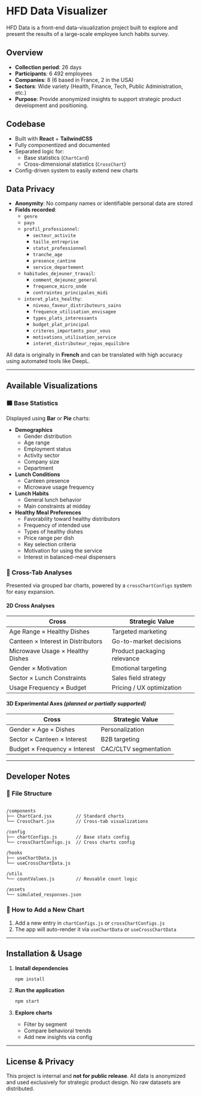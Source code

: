 # HFD Data Visualizer

HFD Data is a front-end data-visualization project built to explore and present the results of a large-scale employee lunch habits survey.

## Overview

- **Collection period**: 26 days
- **Participants**: 6 492 employees
- **Companies**: 8 (6 based in France, 2 in the USA)
- **Sectors**: Wide variety (Health, Finance, Tech, Public Administration, etc.)
- **Purpose**: Provide anonymized insights to support strategic product development and positioning.

## Codebase

- Built with **React** + **TailwindCSS**
- Fully componentized and documented
- Separated logic for:
  - Base statistics (`ChartCard`)
  - Cross-dimensional statistics (`CrossChart`)
- Config-driven system to easily extend new charts

## Data Privacy

- **Anonymity**: No company names or identifiable personal data are stored  
- **Fields recorded**:
  - `genre`
  - `pays`
  - `profil_professionnel`:
    - `secteur_activite`
    - `taille_entreprise`
    - `statut_professionnel`
    - `tranche_age`
    - `presence_cantine`
    - `service_departement`
  - `habitudes_dejeuner_travail`:
    - `comment_dejeunez_general`
    - `frequence_micro_onde`
    - `contraintes_principales_midi`
  - `interet_plats_healthy`:
    - `niveau_faveur_distributeurs_sains`
    - `frequence_utilisation_envisagee`
    - `types_plats_interessants`
    - `budget_plat_principal`
    - `criteres_importants_pour_vous`
    - `motivations_utilisation_service`
    - `interet_distributeur_repas_equilibre`

All data is originally in **French** and can be translated with high accuracy using automated tools like DeepL.

---

## Available Visualizations

### 🟦 Base Statistics

Displayed using **Bar** or **Pie** charts:
- **Demographics**
  - Gender distribution
  - Age range
  - Employment status
  - Activity sector
  - Company size
  - Department
- **Lunch Conditions**
  - Canteen presence
  - Microwave usage frequency
- **Lunch Habits**
  - General lunch behavior
  - Main constraints at midday
- **Healthy Meal Preferences**
  - Favorability toward healthy distributors
  - Frequency of intended use
  - Types of healthy dishes
  - Price range per dish
  - Key selection criteria
  - Motivation for using the service
  - Interest in balanced-meal dispensers

### 🧩 Cross-Tab Analyses

Presented via grouped bar charts, powered by a `crossChartConfigs` system for easy expansion.

#### 2D Cross Analyses
| Cross                              | Strategic Value             |
|------------------------------------|-----------------------------|
| Age Range × Healthy Dishes         | Targeted marketing          |
| Canteen × Interest in Distributors | Go-to-market decisions      |
| Microwave Usage × Healthy Dishes   | Product packaging relevance |
| Gender × Motivation                | Emotional targeting         |
| Sector × Lunch Constraints         | Sales field strategy        |
| Usage Frequency × Budget           | Pricing / UX optimization   |

#### 3D Experimental Axes *(planned or partially supported)*
| Cross                         | Strategic Value       |
|-------------------------------|-----------------------|
| Gender × Age × Dishes         | Personalization       |
| Sector × Canteen × Interest   | B2B targeting         |
| Budget × Frequency × Interest | CAC/CLTV segmentation |

---

## Developer Notes

### 📁 File Structure
```

/components
├── ChartCard.jsx         // Standard charts
└── CrossChart.jsx        // Cross-tab visualizations

/config
├── chartConfigs.js       // Base stats config
└── crossChartConfigs.js  // Cross charts config

/hooks
├── useChartData.js
└── useCrossChartData.js

/utils
└── countValues.js        // Reusable count logic

/assets
└── simulated_responses.json

````

### 🔄 How to Add a New Chart

1. Add a new entry in `chartConfigs.js` or `crossChartConfigs.js`
2. The app will auto-render it via `useChartData` or `useCrossChartData`

---

## Installation & Usage

1. **Install dependencies**  
   ```bash
   npm install
   ```

2. **Run the application**

   ```bash
   npm start
   ```

3. **Explore charts**

    * Filter by segment
    * Compare behavioral trends
    * Add new insights via config

---

## License & Privacy

This project is internal and **not for public release**. All data is anonymized and used exclusively for strategic product design. No raw datasets are distributed.